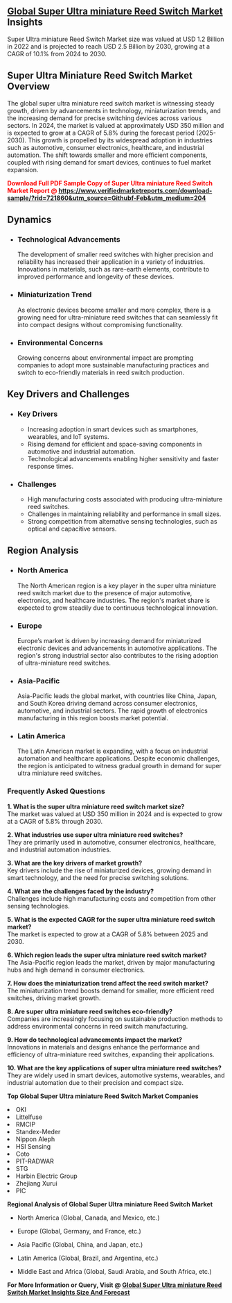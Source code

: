 <h2><a href="https://www.verifiedmarketreports.com/download-sample/?rid=721860&amp;utm_source=Githubf&amp;utm_medium=204" target="_blank">Global Super Ultra miniature Reed Switch Market</a> Insights</h2><p>Super Ultra miniature Reed Switch Market size was valued at USD 1.2 Billion in 2022 and is projected to reach USD 2.5 Billion by 2030, growing at a CAGR of 10.1% from 2024 to 2030.</p><p> <h2>Super Ultra Miniature Reed Switch Market Overview</h2> <p>The global super ultra miniature reed switch market is witnessing steady growth, driven by advancements in technology, miniaturization trends, and the increasing demand for precise switching devices across various sectors. In 2024, the market is valued at approximately USD 350 million and is expected to grow at a CAGR of 5.8% during the forecast period (2025-2030). This growth is propelled by its widespread adoption in industries such as automotive, consumer electronics, healthcare, and industrial automation. The shift towards smaller and more efficient components, coupled with rising demand for smart devices, continues to fuel market expansion.</p> <p><b><p><span class=""><span style="color: #ff0000;"><strong>Download Full PDF Sample Copy of Super Ultra miniature Reed Switch Market Report</strong> @ </span><a href="https://www.verifiedmarketreports.com/download-sample/?rid=721860&amp;utm_source=Githubf-Feb&amp;utm_medium=204" target="_blank">https://www.verifiedmarketreports.com/download-sample/?rid=721860&amp;utm_source=Githubf-Feb&amp;utm_medium=204</a></span></p></b></p> <h2>Dynamics</h2> <ul> <li><h3>Technological Advancements</h3> The development of smaller reed switches with higher precision and reliability has increased their application in a variety of industries. Innovations in materials, such as rare-earth elements, contribute to improved performance and longevity of these devices. </li> <li><h3>Miniaturization Trend</h3> As electronic devices become smaller and more complex, there is a growing need for ultra-miniature reed switches that can seamlessly fit into compact designs without compromising functionality. </li> <li><h3>Environmental Concerns</h3> Growing concerns about environmental impact are prompting companies to adopt more sustainable manufacturing practices and switch to eco-friendly materials in reed switch production. </li> </ul> <h2>Key Drivers and Challenges</h2> <ul> <li><h3>Key Drivers</h3> <ul> <li>Increasing adoption in smart devices such as smartphones, wearables, and IoT systems.</li> <li>Rising demand for efficient and space-saving components in automotive and industrial automation.</li> <li>Technological advancements enabling higher sensitivity and faster response times.</li> </ul> </li> <li><h3>Challenges</h3> <ul> <li>High manufacturing costs associated with producing ultra-miniature reed switches.</li> <li>Challenges in maintaining reliability and performance in small sizes.</li> <li>Strong competition from alternative sensing technologies, such as optical and capacitive sensors.</li> </ul> </li> </ul> <h2>Region Analysis</h2> <ul> <li><h3>North America</h3> The North American region is a key player in the super ultra miniature reed switch market due to the presence of major automotive, electronics, and healthcare industries. The region's market share is expected to grow steadily due to continuous technological innovation. </li> <li><h3>Europe</h3> Europe’s market is driven by increasing demand for miniaturized electronic devices and advancements in automotive applications. The region's strong industrial sector also contributes to the rising adoption of ultra-miniature reed switches. </li> <li><h3>Asia-Pacific</h3> Asia-Pacific leads the global market, with countries like China, Japan, and South Korea driving demand across consumer electronics, automotive, and industrial sectors. The rapid growth of electronics manufacturing in this region boosts market potential. </li> <li><h3>Latin America</h3> The Latin American market is expanding, with a focus on industrial automation and healthcare applications. Despite economic challenges, the region is anticipated to witness gradual growth in demand for super ultra miniature reed switches. </li> </ul> <h3>Frequently Asked Questions</h3> <p><b>1. What is the super ultra miniature reed switch market size?</b><br> The market was valued at USD 350 million in 2024 and is expected to grow at a CAGR of 5.8% through 2030.</p> <p><b>2. What industries use super ultra miniature reed switches?</b><br> They are primarily used in automotive, consumer electronics, healthcare, and industrial automation industries.</p> <p><b>3. What are the key drivers of market growth?</b><br> Key drivers include the rise of miniaturized devices, growing demand in smart technology, and the need for precise switching solutions.</p> <p><b>4. What are the challenges faced by the industry?</b><br> Challenges include high manufacturing costs and competition from other sensing technologies.</p> <p><b>5. What is the expected CAGR for the super ultra miniature reed switch market?</b><br> The market is expected to grow at a CAGR of 5.8% between 2025 and 2030.</p> <p><b>6. Which region leads the super ultra miniature reed switch market?</b><br> The Asia-Pacific region leads the market, driven by major manufacturing hubs and high demand in consumer electronics.</p> <p><b>7. How does the miniaturization trend affect the reed switch market?</b><br> The miniaturization trend boosts demand for smaller, more efficient reed switches, driving market growth.</p> <p><b>8. Are super ultra miniature reed switches eco-friendly?</b><br> Companies are increasingly focusing on sustainable production methods to address environmental concerns in reed switch manufacturing.</p> <p><b>9. How do technological advancements impact the market?</b><br> Innovations in materials and designs enhance the performance and efficiency of ultra-miniature reed switches, expanding their applications.</p> <p><b>10. What are the key applications of super ultra miniature reed switches?</b><br> They are widely used in smart devices, automotive systems, wearables, and industrial automation due to their precision and compact size.</p> </p><p><strong>Top Global Super Ultra miniature Reed Switch Market Companies</strong></p><div data-test-id=""><p><li>OKI</li><li> Littelfuse</li><li> RMCIP</li><li> Standex-Meder</li><li> Nippon Aleph</li><li> HSI Sensing</li><li> Coto</li><li> PIT-RADWAR</li><li> STG</li><li> Harbin Electric Group</li><li> Zhejiang Xurui</li><li> PIC</li></p><div><strong>Regional Analysis of&nbsp;Global Super Ultra miniature Reed Switch Market</strong></div><ul><li dir="ltr"><p dir="ltr">North America&nbsp;(Global, Canada, and Mexico, etc.)</p></li><li dir="ltr"><p dir="ltr">Europe (Global, Germany, and France, etc.)</p></li><li dir="ltr"><p dir="ltr">Asia Pacific&nbsp;(Global, China, and Japan, etc.)</p></li><li dir="ltr"><p dir="ltr">Latin America&nbsp;(Global, Brazil, and Argentina, etc.)</p></li><li dir="ltr">Middle East and Africa&nbsp;(Global, Saudi Arabia, and South Africa, etc.)</li></ul><p><strong>For More Information or Query, Visit @&nbsp;</strong><strong><a href="https://www.verifiedmarketreports.com/product/super-ultra-miniature-reed-switch-market/?utm_source=Githubf&amp;utm_medium=204" target="_blank">Global Super Ultra miniature Reed Switch Market Insights Size And Forecast</a></strong></p></div>
